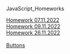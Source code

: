 JavaScript_Homeworks

[Homework 07.11.2022](https://madinamehl.github.io/Frontend_JS/Lesson_09/Homework/)
<br/>
[Homework 09.11.2022](https://madinamehl.github.io/Frontend_JS/Lesson_10/Homework/)
<br>
[Homework 26.11.2022](https://mehlmadina.github.io/Frontend_JS/Lesson_14/Homework/)
<br/></br>
[Buttons](https://mehlmadina.github.io/Frontend_JS/Task/Lesson_05/index.html)


